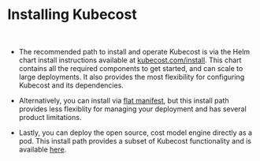 # Installing Kubecost
<br/>

* The recommended path to install and operate Kubecost is via the Helm chart install instructions available at [kubecost.com/install](http://kubecost.com/install). This chart contains all the required components to get started, and can scale to large deployments. It also provides the most flexibility for configuring Kubecost and its dependencies. 

* Alternatively, you can install via [flat manifest](https://github.com/kubecost/cost-analyzer-helm-chart/blob/master/README.md#manifest), but this install path provides less flexiblity for managing your deployment and has several product limitations.
  
* Lastly, you can deploy the open source, cost model engine directly as a pod. This install path provides a subset of Kubecost functionality and is available [here](https://github.com/kubecost/cost-model/blob/master/deploying-as-a-pod.md).  
  
<br/><br/>
<br/><br/>
